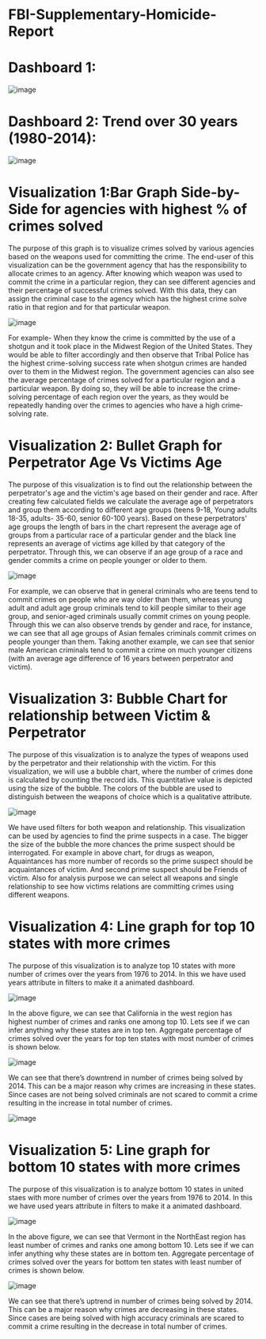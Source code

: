 # FBI-Supplementary-Homicide-Report
# Dashboard 1:

![image](https://user-images.githubusercontent.com/61535156/149589532-af4bc61f-5017-4d69-8d30-6beb280c7bd5.png)


# Dashboard 2: Trend over 30 years (1980-2014):

![image](https://user-images.githubusercontent.com/61535156/149589561-e160ee5e-8b86-41ae-b685-4fde8b3385fc.png)


# Visualization 1:Bar Graph Side-by-Side for agencies with highest % of crimes solved

The purpose of this graph is to visualize crimes solved by various agencies based on the weapons used for committing the crime. The end-user of this visualization can be the government agency that has the responsibility to allocate crimes to an agency. After knowing which weapon was used to commit the crime in a particular region, they can see different agencies and their percentage of successful crimes solved. With this data, they can assign the criminal case to the agency which has the highest crime solve ratio in that region and for that particular weapon.

![image](https://user-images.githubusercontent.com/61535156/149589680-1136bc80-ec33-4a11-9f9a-e028f4f9e640.png)

For example- When they know the crime is committed by the use of a shotgun and it took place in the Midwest Region of the United States. They would be able to filter accordingly and then observe that Tribal Police has the highest crime-solving success rate when shotgun crimes are handed over to them in the Midwest region. The government agencies can also see the average percentage of crimes solved for a particular region and a particular weapon.
By doing so, they will be able to increase the crime-solving percentage of each region over the years, as they would be repeatedly handing over the crimes to agencies who have a high crime-solving rate. 

# Visualization 2: Bullet Graph for Perpetrator Age Vs Victims Age

The purpose of this visualization is to find out the relationship between the perpetrator's age and the victim's age based on their gender and race. After creating few calculated fields we calculate the average age of perpetrators and group them according to different age groups (teens 9-18, Young adults 18-35, adults- 35-60, senior 60-100 years). Based on these perpetrators' age groups the length of bars in the chart represent the average age of groups from a particular race of a particular gender and the black line represents an average of victims age killed by that category of the perpetrator. Through this, we can observe if an age group of a race and gender commits a crime on people younger or older to them.

![image](https://user-images.githubusercontent.com/61535156/149589738-f4c3b09c-6b64-48b3-a208-e3b3c5ce1e84.png)

For example, we can observe that in general criminals who are teens tend to commit crimes on people who are way older than them, whereas young adult and adult age group criminals tend to kill people similar to their age group, and senior-aged criminals usually commit crimes on young people. Through this we can also observe trends by gender and race, for instance, we can see that all age groups of Asian females criminals commit crimes on people younger than them. Taking another example, we can see that senior male  American criminals tend to commit a crime on much younger citizens (with an average age difference of 16 years between perpetrator and victim).

# Visualization 3: Bubble Chart for relationship between Victim & Perpetrator
The purpose of this visualization is to analyze the types of weapons used by the perpetrator and their relationship with the victim. For this visualization, we will use a bubble chart, where the number of crimes done is calculated by counting the record ids. This quantitative value is depicted using the size of the bubble. The colors of the bubble are used to distinguish between the weapons of choice which is a qualitative attribute.

![image](https://user-images.githubusercontent.com/61535156/149589841-1e1c4904-dc53-403d-821f-0b930d037100.png)

We have used filters for both weapon and relationship. This visualization can be used by agencies to find the prime suspects in a case. The bigger the size of the bubble the more chances the prime suspect should be interrogated. For example in above chart, for drugs as weapon, Aquaintances has more number of records so the prime suspect should be acquaintances of victim. And second prime suspect should be Friends of victim. Also for analysis purpose we can select all weapons and single relationship to see how victims relations are committing crimes using different weapons.

# Visualization 4: Line graph for top 10 states with more crimes
The purpose of this visualization is to analyze top 10 states with more number of crimes over the years from 1976 to 2014. In this we have used years attribute in filters to make it a animated dashboard.  

![image](https://user-images.githubusercontent.com/61535156/149589873-daf4a293-62b6-4634-a45b-bf38f2f8c2ca.png)
 
In the above figure, we can see that California in the west region has highest number of crimes and ranks one among top 10. Lets see if we can infer anything why these states are in top ten. Aggregate percentage of crimes solved over the years for top ten states with most number of crimes is shown below.

![image](https://user-images.githubusercontent.com/61535156/149589906-b3a4366c-63c3-4d9a-a3d6-be3dbc6223ad.png)

We can see that there’s downtrend in number of crimes being solved by 2014. This can be a major reason why crimes are increasing in these states. Since cases are not being solved criminals are not scared to commit a crime resulting in the increase in total number of crimes.

![image](https://user-images.githubusercontent.com/61535156/149589940-ac1a848d-06a9-4059-8fdf-70477bb81bb8.png)

# Visualization 5: Line graph for bottom 10 states with more crimes
The purpose of this visualization is to analyze bottom 10 states in united staes with more number of crimes over the years from 1976 to 2014. In this we have used years attribute in filters to make it a animated dashboard.  

![image](https://user-images.githubusercontent.com/61535156/149589976-96528de2-1aea-4255-8c64-eeaef9142804.png)

In the above figure, we can see that Vermont in the NorthEast region has least number of crimes and ranks one among bottom 10. Lets see if we can infer anything why these states are in bottom ten. Aggregate percentage of crimes solved over the years for bottom ten states with least number of crimes is shown below.

![image](https://user-images.githubusercontent.com/61535156/149590015-b1926a2e-e75d-4147-b2c8-71f33609180c.png)

We can see that there’s uptrend in number of crimes being solved by 2014. This can be a major reason why crimes are decreasing in these states. Since cases are being solved with high accuracy criminals are scared to commit a crime resulting in the decrease in total number of crimes.
